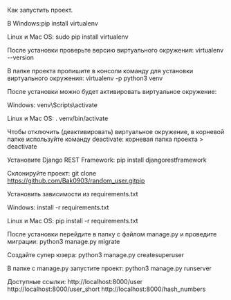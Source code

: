 Как запустить проект.

В Windows:pip install virtualenv

Linux и Mac OS:
sudo pip install virtualenv

После установки проверьте версию виртуального окружения:
virtualenv --version

В папке проекта пропишите в консоли команду для установки виртуального окружения:
virtualenv -p python3 venv

После установки можно будет активировать виртуальное окружение: 

Windows:
venv\Scripts\activate

Linux и Mac OS:
. venv/bin/activate

Чтобы отключить (деактивировать) виртуальное окружение, в корневой папке используйте команду deactivate:
корневая папка проекта  > deactivate

Установите Django REST Framework:
pip install djangorestframework

Склонируйте проект:
git clone https://github.com/Bak0903/random_user.gitpip 

Установить зависимости из requirements.txt

Windows:
install -r requirements.txt

Linux и Mac OS:
pip install -r requirements.txt

После установки перейдите в папку с файлом manage.py и проведите миграции:
python3 manage.py migrate

Создайте супер юзера:
python3 manage.py createsuperuser

В папке с manage.py запустите проект:
python3 manage.py runserver

Доступные ссылки:
http://localhost:8000/user
http://localhost:8000/user_short
http://localhost:8000/hash_numbers
